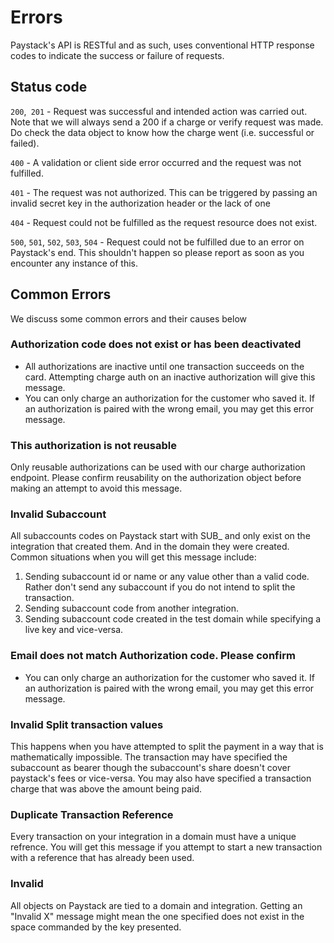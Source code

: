 # Errors

Paystack's API is RESTful and as such, uses conventional HTTP response codes to indicate the success or failure of requests.

## Status code

`200`,` 201` - Request was successful and intended action was carried out. Note that we will always send a 200 if a charge or verify request was made. Do check the data object to know how the charge went (i.e. successful or failed).

`400` - A validation or client side error occurred and the request was not fulfilled.

`401` - The request was not authorized. This can be triggered by passing an invalid secret key in the authorization header or the lack of one

`404` - Request could not be fulfilled as the request resource does not exist.

`500`, `501`, `502`, `503`, `504` - Request could not be fulfilled due to an error on Paystack's end. This shouldn't happen so please report as soon as you encounter any instance of this.

## Common Errors
We discuss some common errors and their causes below

### Authorization code does not exist or has been deactivated

- All authorizations are inactive until one transaction succeeds on the card. Attempting charge auth on an inactive authorization will give this message.
- You can only charge an authorization for the customer who saved it. If an authorization is paired with the wrong email, you may get this error message.

### This authorization is not reusable

Only reusable authorizations can be used with our charge authorization endpoint. Please confirm reusability on the authorization object before making an attempt to avoid this message.

### Invalid Subaccount

All subaccounts codes on Paystack start with SUB_ and only exist on the integration that created them. And in the domain they were created. Common situations when you will get this message include:

1. Sending subaccount id or name or any value other than a valid code. Rather don't send any subaccount if you do not intend to split the transaction.
2. Sending subaccount code from another integration.
3. Sending subaccount code created in the test domain while specifying a live key and vice-versa.

### Email does not match Authorization code. Please confirm

- You can only charge an authorization for the customer who saved it. If an authorization is paired with the wrong email, you may get this error message.

### Invalid Split transaction values

This happens when you have attempted to split the payment in a way that is mathematically impossible. The transaction may have specified the subaccount as bearer though the subaccount's share doesn't cover paystack's fees or vice-versa. You may also have specified a transaction charge that was above the amount being paid.

### Duplicate Transaction Reference

Every transaction on your integration in a domain must have a unique refrence. You will get this message if you attempt to start a new transaction with a reference that has already been used.

### Invalid

All objects on Paystack are tied to a domain and integration. Getting an "Invalid X" message might mean the one specified does not exist in the space commanded by the key presented.
